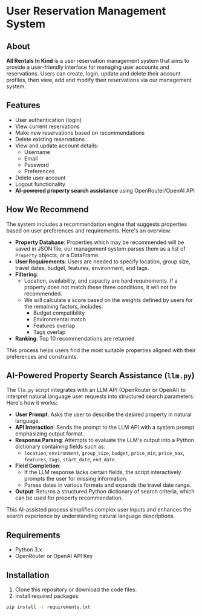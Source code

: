 # User Reservation Management System

## About

**All Rentals In Kind** is a user reservation management system that aims to provide a user-friendly interface for managing user accounts and reservations. Users can create, login, update and delete their account profiles, then view, add and modify their reservations via our management system.

## Features

- User authentication (login)
- View current reservations
- Make new reservations based on recommendations
- Delete existing reservations
- View and update account details:
  - Username
  - Email
  - Password
  - Preferences
- Delete user account
- Logout functionality
- **AI-powered property search assistance** using OpenRouter/OpenAI API

## How We Recommend

The system includes a recommendation engine that suggests properties based on user preferences and requirements. Here's an overview:

- **Property Database**: Properties which may be recommended will be saved in JSON file, our management system parses them as a list of `Property` objects, or a DataFrame.
- **User Requirements**: Users are needed to specify location, group size, travel dates, budget, features, environment, and tags.
- **Filtering**:
  - Location, availability, and capacity are hard requirements. If a property does not match these three conditions, it will not be recommended.
  - We will calculate a score based on the weights defined by users for the remaining factors, includes:
    - Budget compatibility
    - Environmental match
    - Features overlap
    - Tags overlap
- **Ranking**: Top 10 recommendations are returned

This process helps users find the most suitable properties aligned with their preferences and constraints.


## AI-Powered Property Search Assistance (`llm.py`)

The `llm.py` script integrates with an LLM API (OpenRouter or OpenAI) to interpret natural language user requests into structured search parameters. Here's how it works:

- **User Prompt**: Asks the user to describe the desired property in natural language.
- **API Interaction**: Sends the prompt to the LLM API with a system prompt emphasizing output format.
- **Response Parsing**: Attempts to evaluate the LLM's output into a Python dictionary containing fields such as:
  - `location`, `environment`, `group_size`, `budget`, `price_min`, `price_max`, `features`, `tags`, `start_date`, `end_date`.
- **Field Completion**:
  - If the LLM response lacks certain fields, the script interactively prompts the user for missing information.
  - Parses dates in various formats and expands the travel date range.
- **Output**: Returns a structured Python dictionary of search criteria, which can be used for property recommendation.

This AI-assisted process simplifies complex user inputs and enhances the search experience by understanding natural language descriptions.

## Requirements

- Python 3.x
- OpenRouter or OpenAI API Key

## Installation

1. Clone this repository or download the code files.
2. Install required packages:
```bash
pip install -r requirements.txt
```
